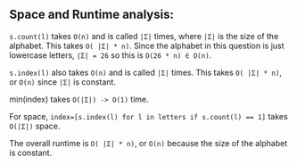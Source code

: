 Space and Runtime analysis:
-------------------------------

```s.count(l)``` takes ```O(n)``` and is called ```|Σ|``` times, where ```|Σ|``` is the size of the alphabet. 
This takes ```O( |Σ| * n)```. 
Since the alphabet in this question is just lowercase letters, 
```|Σ| = 26``` so this is ```O(26 * n) ∈ O(n)```.

```s.index(l)``` also takes ```O(n)``` and is called ```|Σ|``` times. 
This takes ```O( |Σ| * n)```, or ```O(n)``` since ```|Σ|``` is constant.

min(index) takes ```O(|Σ|) -> O(1)``` time.

For space, ```index=[s.index(l) for l in letters if s.count(l) == 1]``` takes ```O(|Σ|)``` space.

The overall runtime is ```O( |Σ| * n)```, or ```O(n)``` because the size of the alphabet is constant.
